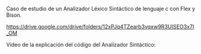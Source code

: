 Caso de estudio de un Analizador Léxico Sintáctico de lenguaje c con Flex y Bison.

https://drive.google.com/drive/folders/12xPJq4TZearb3vqxw9R3UISEO3x7I_OM

Video de la explicación del código del Analizador Sintáctico: 
